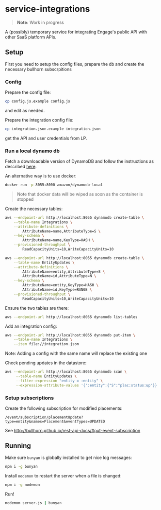 # service-integrations

> **Note:** Work in progress

A (possibly) temporary service for integrating Engage&#39;s public API with other SaaS platform APIs.


## Setup

First you need to setup the config files, prepare the db and create the necessary bullhorn subscrpitions


### Config 

Prepare the config file:

```sh
cp config.js.example config.js
```

and edit as needed.

Prepare the integration config file:

```sh
cp integration.json.example integration.json
```

get the API and user credentials from LP.


### Run a local dynamo db

Fetch a downloadable version of DynamoDB and follow the instructions
as described [here](https://docs.aws.amazon.com/amazondynamodb/latest/developerguide/DynamoDBLocal.DownloadingAndRunning.html).

An alternative way is to use docker:

```sh
docker run -p 8055:8000 amazon/dynamodb-local
```

> Note that docker data will be wiped as soon as the container is stopped

Create the necessary tables:

```sh
aws --endpoint-url http://localhost:8055 dynamodb create-table \
    --table-name Integrations \
    --attribute-definitions \
        AttributeName=name,AttributeType=S \
    --key-schema \
        AttributeName=name,KeyType=HASH \
    --provisioned-throughput \
        ReadCapacityUnits=10,WriteCapacityUnits=10
```

```sh
aws --endpoint-url http://localhost:8055 dynamodb create-table \
    --table-name EntityUpdates \
    --attribute-definitions \
        AttributeName=entity,AttributeType=S \
        AttributeName=id,AttributeType=N \
    --key-schema \
        AttributeName=entity,KeyType=HASH \
        AttributeName=id,KeyType=RANGE \
    --provisioned-throughput \
        ReadCapacityUnits=10,WriteCapacityUnits=10
```

Ensure the two tables are there:

```sh
aws --endpoint-url http://localhost:8055 dynamodb list-tables
```

Add an integration config:

```sh
aws --endpoint-url http://localhost:8055 dynamodb put-item \
    --table-name Integrations \
    --item file://integration.json
```

Note: Adding a config with the same name will replace the existing one

Check pending updates in the datastore:

```sh
aws --endpoint-url http://localhost:8055 dynamodb scan \
     --table-name EntityUpdates \
     --filter-expression "entity = :entity" \
     --expression-attribute-values '{":entity":{"S":"plac:status:up"}}'
```


### Setup subscriptions

Create the following subscription for modified placements: 

```
/event/subscription/placementUpdate?type=entity&names=Placement&eventTypes=UPDATED
```

See http://bullhorn.github.io/rest-api-docs/#put-event-subscription


## Running

Make sure `bunyan` is globally installed to get nice log messages:

```sh
npm i -g bunyan
```

Install `nodemon` to restart the server when a file is changed:

```sh
npm i -g nodemon
```

Run!

```sh
nodemon server.js | bunyan
```
